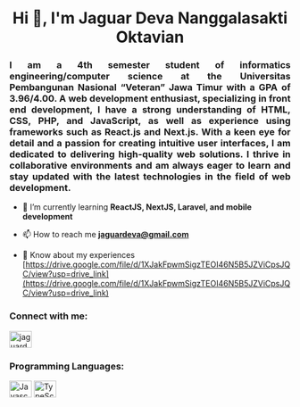 <h1 align="center">Hi 👋, I'm Jaguar Deva Nanggalasakti Oktavian</h1>
<h3 align="justify">I am a 4th semester student of informatics engineering/computer science at the Universitas Pembangunan Nasional “Veteran” Jawa Timur with a GPA of 3.96/4.00. A web development enthusiast, specializing in front end development, I have a strong understanding of HTML, CSS, PHP, and JavaScript, as well as experience using frameworks such as React.js and Next.js. With a keen eye for detail and a passion for creating intuitive user interfaces, I am dedicated to delivering high-quality web solutions. I thrive in collaborative environments and am always eager to learn and stay updated with the latest technologies in the field of web development.</h3>

- 🌱 I’m currently learning **ReactJS, NextJS, Laravel, and mobile development**

- 📫 How to reach me **jaguardeva@gmail.com**

- 📄 Know about my experiences [https://drive.google.com/file/d/1XJakFpwmSigzTEOI46N5B5JZViCpsJQC/view?usp=drive_link](https://drive.google.com/file/d/1XJakFpwmSigzTEOI46N5B5JZViCpsJQC/view?usp=drive_link)

<h3 align="left">Connect with me:</h3>
<p align="left">
<a href="https://linkedin.com/in/jaguardeva" target="blank"><img align="center" src="https://raw.githubusercontent.com/rahuldkjain/github-profile-readme-generator/master/src/images/icons/Social/linked-in-alt.svg" alt="jaguardeva" height="30" width="40" /></a>
</p>

<h3 align="left">Programming Languages:</h3>
<p>
  <img src="https://user-images.githubusercontent.com/25181517/117447155-6a868a00-af3d-11eb-9cfe-245df15c9f3f.png" alt="Javascript" height="30" width="40"/>
  <img src="https://user-images.githubusercontent.com/25181517/183890598-19a0ac2d-e88a-4005-a8df-1ee36782fde1.png" alt="TypeScript" height="30" width="40"/>
</p>

